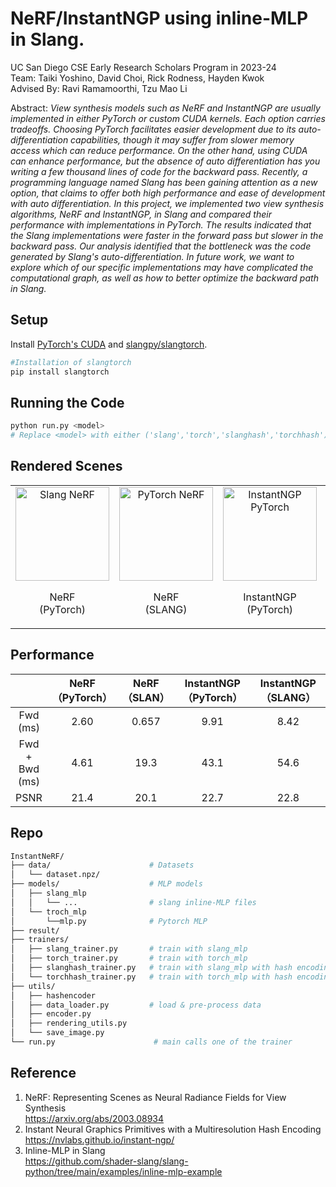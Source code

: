 
# NeRF/InstantNGP using inline-MLP in Slang.
UC San Diego CSE Early Research Scholars Program in 2023-24  
Team: Taiki Yoshino, David Choi, Rick Rodness, Hayden Kwok  
Advised By: Ravi Ramamoorthi, Tzu Mao Li

Abstract: 
*View synthesis models such as NeRF and InstantNGP are usually implemented in either PyTorch or custom CUDA kernels. Each option carries tradeoffs. Choosing PyTorch facilitates easier development due to its auto-differentiation capabilities, though it may suffer from slower memory access which can reduce performance. On the other hand, using CUDA can enhance performance, but the absence of auto differentiation has you writing a few thousand lines of code for the backward pass. Recently, a programming language named Slang has been gaining attention as a new option, that claims to offer both high performance and ease of development with auto differentiation. ​In this project, we implemented two view synthesis algorithms, NeRF and InstantNGP, in Slang and compared their performance with implementations in PyTorch. The results indicated that the Slang implementations were faster in the forward pass but slower in the backward pass. Our analysis identified that the bottleneck was the code generated by Slang's auto-differentiation. In future work, we want to explore which of our specific implementations may have complicated the computational graph, as well as how to better optimize the backward path in Slang.*

## Setup
Install [PyTorch's CUDA](https://pytorch.org/get-started/locally/) and [slangpy/slangtorch](https://shader-slang.com/slang/user-guide/a1-02-slangpy.html). 


```bash
#Installation of slangtorch
pip install slangtorch　
```


## Running the Code

```bash
python run.py <model>     
# Replace <model> with either ('slang','torch','slanghash','torchhash')
```

## Rendered Scenes

<table>
  <tr>
    <td style="text-align: center;">
      <img src="results/gifs/torch.gif" alt="Slang NeRF" style="width: 150px;">
      <p>NeRF <br>(PyTorch)</p>
    </td>
    <td style="text-align: center;">
      <img src="results/gifs/slang.gif" alt="PyTorch NeRF" style="width: 150px;">
      <p>NeRF <br>(SLANG)</p>
    </td>
    <td style="text-align: center;">
      <img src="results/gifs/torchhash.gif" alt="InstantNGP PyTorch" style="width: 150px;">
      <p>InstantNGP <br>(PyTorch)</p>
    </td>
    <td style="text-align: center;">
      <img src="results/gifs/slanghash.gif" alt="InstantNGP SLANG" style="width: 150px;">
      <p>InstantNGP <br>(SLANG)</p>
    </td>
  </tr>
</table>


## Performance
|            |      NeRF （PyTorch）    |      NeRF   （SLAN）       | InstantNGP　（PyTorch） | InstantNGP　（SLANG）  |
|:----------:|:--------------:|:--------------:|:----------:|:----------:|
|  Fwd (ms)  |      2.60      |     0.657      |    9.91    |    8.42    |
| Fwd + Bwd  (ms)  |      4.61      |     19.3       |   43.1     |    54.6    |
|    PSNR    |      21.4      |     20.1       |   22.7     |    22.8    |


## Repo  

```bash
InstantNeRF/
├── data/                      # Datasets
│   └── dataset.npz/           
├── models/                    # MLP models
│   ├── slang_mlp    
│   │   └── ...                # slang inline-MLP files
│   └── troch_mlp
│       └──mlp.py              # Pytorch MLP
├── result/                    
├── trainers/                  
│   ├── slang_trainer.py       # train with slang_mlp
│   ├── torch_trainer.py       # train with torch_mlp
│   ├── slanghash_trainer.py   # train with slang_mlp with hash encoding 
│   └── torchhash_trainer.py   # train with torch_mlp with hash encoding 
├── utils/                     
│   ├── hashencoder            
│   ├── data_loader.py         # load & pre-process data
│   ├── encoder.py             
│   ├── rendering_utils.py    
│   └── save_image.py
└── run.py                      # main calls one of the trainer
```

## Reference
1. NeRF: Representing Scenes as Neural Radiance Fields for View Synthesis  
https://arxiv.org/abs/2003.08934
2. Instant Neural Graphics Primitives with a Multiresolution Hash Encoding    
https://nvlabs.github.io/instant-ngp/
3. Inline-MLP in Slang    
https://github.com/shader-slang/slang-python/tree/main/examples/inline-mlp-example
